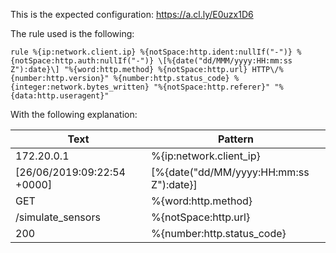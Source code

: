 
This is the expected configuration: https://a.cl.ly/E0uzx1D6

The rule used is the following:

```text
rule %{ip:network.client.ip} %{notSpace:http.ident:nullIf("-")} %{notSpace:http.auth:nullIf("-")} \[%{date("dd/MMM/yyyy:HH:mm:ss Z"):date}\] "%{word:http.method} %{notSpace:http.url} HTTP\/%{number:http.version}" %{number:http.status_code} %{integer:network.bytes_written} "%{notSpace:http.referer}" "%{data:http.useragent}"
```

With the following explanation:

| Text                        | Pattern                                   |
| -----                       | ----                                      |
| 172.20.0.1                  | %{ip:network.client_ip}                   |
| [26/06/2019:09:22:54 +0000] | \[%{date("dd/MM/yyyy:HH:mm:ss Z"):date}\] |
| GET                         | %{word:http.method}                       |
| /simulate_sensors           | %{notSpace:http.url}                      |
| 200                         | %{number:http.status_code}                |